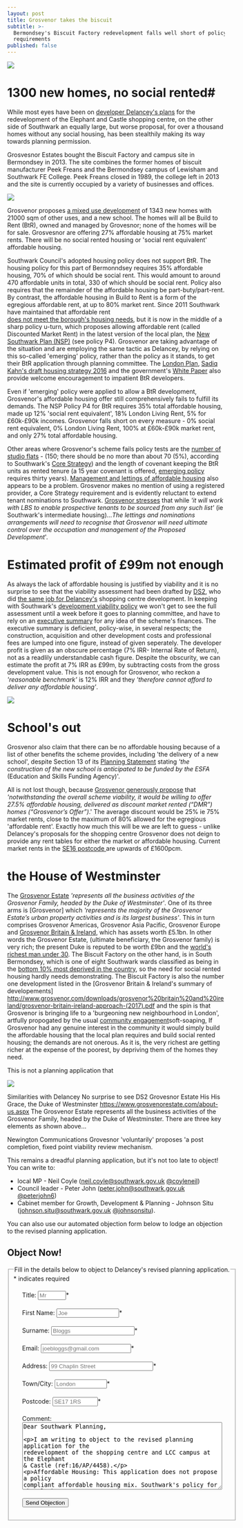 ```yaml
---
layout: post
title: Grosvenor takes the biscuit
subtitle: >-
  Bermondsey's Biscuit Factory redevelopment falls well short of policy
  requirements
published: false
---
```

![](http://35percent.org/img/biscuitfactory1.png)

# 1300 new homes, no social rented#
While most eyes have been on [developer Delancey's plans](https://planning.southwark.gov.uk/online-applications/applicationDetails.do?activeTab=externalDocuments&keyVal=_STHWR_DCAPR_9569810) for the redevelopment of the Elephant and Castle shopping centre, on the other side of Southwark an equally large, but worse proposal, for over a thousand homes without any social housing, has been stealthily making its way towards planning permission.

Grosvesnor Estates bought the Biscuit Factory and campus site in Bermondsey in 2013.  The site combines the former homes of biscuit manufacturer Peek Freans and the Bermondsey campus of Lewisham and Southwark FE College.  Peek Freans closed in 1989, the college left in 2013 and the site is currently occupied by a variety of businesses and offices.

![](http://35percent.org/img/biscuittown.jpg)

Grosvenor proposes [a mixed use development](https://planning.southwark.gov.uk/online-applications/applicationDetails.do?activeTab=externalDocuments&keyVal=_STHWR_DCAPR_9575486) of 1343 new homes with 21000 sqm of other uses, and a new school.  The homes will all be Build to Rent (BtR), owned and managed by Grovesnor; none of the homes will be for sale.  Grosvesnor are offering 27% affordable housing at 75% market rents.  There will be no social rented housing or 'social rent equivalent' affordable housing. 

Southwark Council's adopted housing policy does not support BtR.  The housing policy for this part of Bermonndsey requires 35% affordable housing, 70% of which should be social rent.  This would amount to around 470 affordable units in total, 330 of which should be social rent.  Policy also requires that the remainder of the affordable housing be part-buty/part-rent. By contrast, the affordable housing in Build to Rent is a form of the egregious affordable rent, at up to 80% market rent.  Since 2011 Southwark have maintained that affordable rent  
[does not meet the borough's housing needs](http://moderngov.southwark.gov.uk/documents/s24907/Report%20Clarification%20of%20affordable%20housing%20policies.pdf), but it is now in the middle of a sharp policy u-turn, which proposes allowing affordable rent (called Discounted Market Rent) in the latest version of the local plan, the [New Southwark Plan (NSP)](https://www.southwark.gov.uk/assets/attach/5811/NSP%20PSV%20FINAL.pdf) (see policy P4).  Grosvenor are taking advantage of the situation and are employing the same tactic as Delancey, by relying on this so-called 'emerging' policy, rather than the policy as it stands, to get their BtR application through planning committee.  The [London Plan](https://www.london.gov.uk/what-we-do/planning/london-plan/minor-alterations-london-plan/minor-alterations-london-plan-2015#), [Sadiq Kahn's draft housing strategy 2016](https://www.london.gov.uk/sites/default/files/2017_london_draft_housing_strategy.pdf) 
and the government's 
[White Paper](https://www.gov.uk/government/uploads/system/uploads/attachment_data/file/590463/Fixing_our_broken_housing_market_-_accessible_version.pdf) also provide welcome encouragement to impatient BtR developers.

Even if 'emerging' policy were applied to allow a BtR development, Grosvenor's affordable housing offer still comprehensively fails to fulfill its demands.  The NSP Policy P4 for BtR requires 35% total affordable housing, made up 12% 'social rent equivalent', 18% London Living Rent, 5% for £60k-£90k incomes.  Grosvenor falls short on every measure -  0% social rent equivalent, 0% London Living Rent, 100% at £60k-£90k market rent, and only 27% total affordable housing.

Other areas where Grosvenor's scheme fails policy tests are the
[number of studio flats](http://planbuild.southwark.gov.uk/documents/?GetDocument=%7b%7b%7b!%2bn6U3QMQULFPWhUK7W10pA%3d%3d!%7d%7d%7d) - (150; there should be no more than about 70 (5%), according to Southwark's [Core Strategy](https://www.southwark.gov.uk/assets/attach/1675/1.0.2%20DL%20Core_Strategy_2011.pdf)) and the length of covenant keeping the BtR units as rented tenure (a 15 year covenant is offered, [emerging policy](https://www.southwark.gov.uk/assets/attach/5811/NSP%20PSV%20FINAL.pdf) requires thirty years). [Management and lettings of affordable housing](http://planbuild.southwark.gov.uk/documents/?GetDocument=%7b%7b%7b!6Xs2JaFpJu%2bk1WP4RoXHyA%3d%3d!%7d%7d%7d) also appears to be a problem. Grosvenor makes no mention of using a registered provider, a Core Strategy requirement and is evidently reluctant to extend tenant nominations to Southwark.  [Grosvenor stresses](http://planbuild.southwark.gov.uk/documents/?GetDocument=%7b%7b%7b!6Xs2JaFpJu%2bk1WP4RoXHyA%3d%3d!%7d%7d%7d) that while _'it will work with LBS to enable prospective tenants to be sourced from any such list'_ (ie Southwark's intermediate housing)..._The lettings and nominations arrangements will need to recognise
that Grosvenor will need ultimate control over the occupation and management of the Proposed Development_'.

# Estimated profit of £99m not enough

As always the lack of affordable housing is justified by viability and it is no surprise to see that the viability assessment had been drafted by [DS2](http://www.ds2.co.uk/), who did [the same job for Delancey's](http://planbuild.southwark.gov.uk/documents/?GetDocument=%7b%7b%7b!%2bUkiUaYFcVYqks74FHgXHA%3d%3d!%7d%7d%7d) shopping centre development.  In  keeping with Southwark's [development viability policy](https://www.southwark.gov.uk/assets/attach/1807/Development_Viability_SPD_March_2016.pdf) we won't get to see the full assessment until a week before it goes to planning committee, and have to rely on an [executive summary](http://planbuild.southwark.gov.uk/documents/?GetDocument=%7b%7b%7b!cIlFW72KrcsPiQ9RQUJ6aA%3d%3d!%7d%7d%7d) for any idea of the scheme's finances. The executive summary is deficient, policy-wise, in several respects; the construction, acquisition and other development costs and professional fees are lumped into one figure, instead of given seperately. The developer profit is given as an obscure percentage (7% IRR- Internal Rate of Return), not as a readlily understandable cash figure. Despite the obscurity, we can estimate the profit at 7% IRR as £99m, by subtracting costs from the gross development value. This is not  enough for Grosvenor, who reckon a _'reasonable benchmark'_ is 12% IRR and they _'therefore cannot afford to deliver any affordable housing'_.

![](http://35percent.org/img/grosvenorfva.png)

# School's out

Grosvenor also claim that there can be no affordable housing because of a list of other benefits the scheme provides, including 'the delivery of a new school', despite Section 13 of its [Planning Statement](http://planbuild.southwark.gov.uk/documents/?GetDocument=%7b%7b%7b!%2bn6U3QMQULFPWhUK7W10pA%3d%3d!%7d%7d%7d) stating _'the construction of the new school is anticipated to be funded by the ESFA_ (Education and Skills Funding Agency)'.

All is not lost though, because [Grosvenor generously propose](http://planbuild.southwark.gov.uk/documents/?GetDocument=%7b%7b%7b!cIlFW72KrcsPiQ9RQUJ6aA%3d%3d!%7d%7d%7d) that _'notwithstanding the overall scheme viability, it would be willing to offer 27.5% affordable housing, delivered as discount market rented (“DMR”) homes (“Grosvenor’s Offer”)_.'  The average discount would be 25% ie 75% market rents,  close to the maximum of 80% allowed for the egregious 'affordable rent'.  Exactly how much this will be we are left to guess - unlike Delancey's proposals for the shopping centre Grosvenor does not deign to provide any rent tables for either the market or affordable housing.  Current market rents  in the [SE16 postcode ](https://www.zoopla.co.uk/to-rent/flats/london/se16/rotherhithe-south-bermonsey-surrey-docks/) are upwards of £1600pcm.

# the House of Westminster

The [Grosvenor Estate](https://www.grosvenorestate.com/about-us.aspx) _'represents all the business activities of the Grosvenor Family, headed by the Duke of Westminster'_.  One of its three arms is [Grosvenor] which _'represents the majority of the Grosvenor Estate’s urban property activities and is its largest business'_.  This in turn comprises Grosvenor Americas, Grosvenor Asia Pacific, Grosvenor Europe and [Grosvenor Britain & Ireland](http://www.grosvenor.com/our-businesses/grosvenor-britain-ireland/investing-with-grosvenor-britain-and-ireland/), which has assets worth £5.1bn.   In other words the Grosvenor Estate, (ultimate beneficiary, the Grosvenor family) is very rich; the present Duke is reputed to be worth £9bn and the [world's richest man under 30](https://en.wikipedia.org/wiki/Hugh_Grosvenor,_7th_Duke_of_Westminster).  The Biscuit Factory on the other hand, is in South Bermondsey, which is one of eight Southwark wards classified as being in the [bottom 10% most deprived in the country](https://communitysouthwark.org/sites/default/files/images/1.%20Overview%20of%20Southwark_Final_1.pdf), so the need for social rented housing hardly needs demonstrating.  The Biscuit Factory is also the number one development listed in the [Grosvenor Britain & Ireland's summary of developements] http://www.grosvenor.com/downloads/grosvenor%20britain%20and%20ireland/grosvenor-britain-ireland-approach-(2017).pdf and the spin is that Grosvenor is bringing life to a 'burgeoning new neighbourhood in London', artfully propogated by the usual [community engagement](http://www.belonginbermondsey.com/)soft-soaping, If Grosvenor had any genuine interest in the community it would simply build the affordable housing that the local plan requires and build social rented housing; the demands are not onerous.  As it is, the very richest are getting richer at the expense of the poorest, by depriving them of the homes they need. 

This is not a planning application that 



 








![](http://35percent.org/img/biscuitfactory2.png)


Similarities with Delancey
No surprise to see DS2
Grovesnor Estate His His Grace, the Duke of Westminster https://www.grosvenorestate.com/about-us.aspx
The Grosvenor Estate represents all the business activities of the Grosvenor Family,
headed by the Duke of Westminster. There are three key elements as shown above...

Newington Communications
Grovesnor 'voluntarily' proposes 'a post completion, fixed point viability review mechanism.









This remains a dreadful planning application, but it's not too late to object! You can write to:
 
 * local MP - Neil Coyle (neil.coyle@southwark.gov.uk [@coyleneil](https://twitter.com/coyleneil))
 * Council leader - Peter John (peter.john@southwark.gov.uk [@peterjohn6](https://twitter.com/peterjohn6))
 * Cabinet member for Growth, Development & Planning - Johnson Situ (johnson.situ@southwark.gov.uk [@johnsonsitu](https://twitter.com/johnsonsitu)).

You can also use our automated objection form below to lodge an objection to the revised planning application. 
 
## Object Now!
 <form id="form5" action="http://commentform.herokuapp.com/" method="post">
<fieldset><legend>Fill in the details below to object to Delancey's revised planning application.</legend>
<div id="mc_embed_signup">
<div class="indicates-required"><span class="asterisk">*</span> indicates required</div>

<p class="first" style="margin:20px">
        <label for="name">Title:</label>
        <input type="text" name="title" id="title" size="5" placeholder="Mr" /><span class="asterisk">*</span>
  </p>

<p style="margin:20px">
        <label for="email">First Name:</label>
        <input type="text" name="firstname" id="firstname" size="15" placeholder="Joe"/><span class="asterisk">*</span>
  </p>

<p style="margin:20px">
        <label for="email">Surname:</label>
        <input type="text" name="surname" id="surname" size="21" placeholder="Bloggs"/><span class="asterisk">*</span>
  </p>

  <p style="margin:20px">
        <label for="email">Email:</label>
        <input type="text" name="email" id="email" size="23" placeholder="joebloggs@gmail.com"/><span class="asterisk">*</span>
  </p>

  <p style="margin:20px">
        <label for="address">Address:</label>
        <input type="text" name="address" id="address" size="27" placeholder="99 Chaplin Street"/><span class="asterisk">*</span>
  </p>

  <p style="margin:20px">
        <label for="address">Town/City:</label>
        <input type="text" name="city" id="city" size="12" placeholder="London"/><span class="asterisk">*</span>
  </p>

  <p style="margin:20px">
        <label for="postcode">Postcode:</label>
        <input type="text" name="postcode" id="postcode" size="10" placeholder="SE17 1RS"/><span class="asterisk">*</span>
  </p>


   <p style="margin:20px">
        <label for="message">Comment:</label>
        <textarea name="message" id="message" cols="55" rows="10">Dear Southwark Planning,

I am writing to object to the revised planning application for the redevelopment of the shopping centre and LCC campus at the Elephant & Castle (ref:16/AP/4458).

Affordable Housing:
This application does not propose a policy compliant affordable housing mix. Southwark's policy for the Elephant & Castle requires a minimum of 35% affordable housing, of which 50% must be social rented. This should provide around 170 units but Delancey is proposing a different tenure and only 33 (3%) of the total units will be at social rent levels.

Affordable retail & existing traders:
The Council's strategic planning framework requires a minimum 10% affordable retail for new developments. Paragraph 5.1.7 of the Council's local planning policy (E&C SPD), further requires a number of "affordable retail units which are made available to existing occupiers displaced by development", in order to "ensure that development opportunities provide opportunities for existing and future SME businesses". The applicant's proposals fail to meet this and the Council's minimum 10% affordable retail requirement.

Bingo Hall:
Delancey is failing to make re-provision for the existing bingo hall. This is an importsnt social and community facility for 500 local pensioners every day. This important facility must be retained in any new development in order to ensure that community benefits are not lost without being replaced.

This application should not be considered by the Council until the above shortcomings have been addressed. 

Yours sincerely,
</textarea>
  </p>

  <p class="submit" style="margin:20px"><button type="submit">Send Objection</button></p>


</div>
   </fieldset>
  </form>
